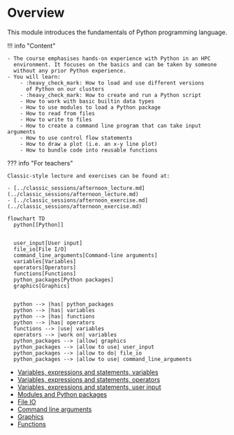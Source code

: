 # Overview

This module introduces the fundamentals of Python programming language.

!!! info "Content"

    - The course emphasises hands-on experience with Python in an HPC
      environment. It focuses on the basics and can be taken by someone
      without any prior Python experience.
    - You will learn:
        - :heavy_check_mark: How to load and use different versions
          of Python on our clusters
        - :heavy_check_mark: How to create and run a Python script
        - How to work with basic builtin data types
        - How to use modules to load a Python package
        - How to read from files
        - How to write to files
        - How to create a command line program that can take input arguments
        - How to use control flow statements
        - How to draw a plot (i.e. an x-y line plot)
        - How to bundle code into reusable functions

??? info "For teachers"

    Classic-style lecture and exercises can be found at:

    - [../classic_sessions/afternoon_lecture.md](../classic_sessions/afternoon_lecture.md)
    - [../classic_sessions/afternoon_exercise.md](../classic_sessions/afternoon_exercise.md)

```mermaid
flowchart TD
  python[[Python]]


  user_input[User input]
  file_io[File I/O]
  command_line_arguments[Command-line arguments]
  variables[Variables]
  operators[Operators]
  functions[Functions]
  python_packages[Python packages]
  graphics[Graphics]


  python --> |has| python_packages
  python --> |has| variables
  python --> |has| functions
  python --> |has| operators
  functions --> |use| variables
  operators --> |work on| variables
  python_packages --> |allow| graphics
  python_packages --> |allow to use| user_input
  python_packages --> |allow to do| file_io
  python_packages --> |allow to use| command_line_arguments
```

- [Variables, expressions and statements, variables](variables_expressions_and_statements_1.md)
- [Variables, expressions and statements, operators](variables_expressions_and_statements_2.md)
- [Variables, expressions and statements, user input](variables_expressions_and_statements_3.md)
- [Modules and Python packages](hello_little_turtles.md)
- [File IO](files.md)
- [Command line arguments](command_line_arguments.md)
- [Graphics](graphics.md)
- [Functions](functions.md)
